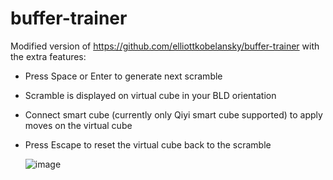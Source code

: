 # buffer-trainer

Modified version of https://github.com/elliottkobelansky/buffer-trainer with the extra features:
- Press Space or Enter to generate next scramble
- Scramble is displayed on virtual cube in your BLD orientation
- Connect smart cube (currently only Qiyi smart cube supported) to apply moves on the virtual cube
- Press Escape to reset the virtual cube back to the scramble

  ![image](https://github.com/user-attachments/assets/b37c0958-5356-423e-82c9-aa97a0d45ddc)

